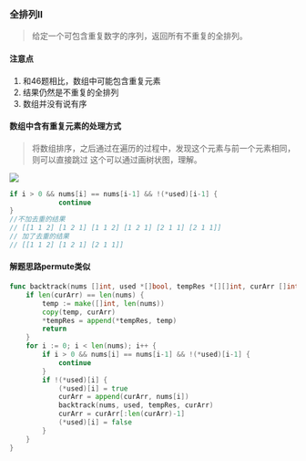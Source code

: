 ### 全排列Ⅱ
> 给定一个可包含重复数字的序列，返回所有不重复的全排列。

#### 注意点
1. 和46题相比，数组中可能包含重复元素
2. 结果仍然是不重复的全排列
3. 数组并没有说有序
#### 数组中含有重复元素的处理方式
> 将数组排序，之后通过在遍历的过程中，发现这个元素与前一个元素相同，则可以直接跳过
> 这个可以通过画树状图，理解。
> 
![](http://riyugo.com/i/2020/10/23/r5o2j0.jpg)
```go
if i > 0 && nums[i] == nums[i-1] && !(*used)[i-1] {
			continue
}
//不加去重的结果
// [[1 1 2] [1 2 1] [1 1 2] [1 2 1] [2 1 1] [2 1 1]]
// 加了去重的结果
// [[1 1 2] [1 2 1] [2 1 1]]
```
#### 解题思路permute类似
```go
func backtrack(nums []int, used *[]bool, tempRes *[][]int, curArr []int) {
	if len(curArr) == len(nums) {
		temp := make([]int, len(nums))
		copy(temp, curArr)
		*tempRes = append(*tempRes, temp)
		return
	}
	for i := 0; i < len(nums); i++ {
		if i > 0 && nums[i] == nums[i-1] && !(*used)[i-1] {
			continue
		}
		if !(*used)[i] {
			(*used)[i] = true
			curArr = append(curArr, nums[i])
			backtrack(nums, used, tempRes, curArr)
			curArr = curArr[:len(curArr)-1]
			(*used)[i] = false
		}
	}
}
```
